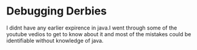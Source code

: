 # Debugging Derbies
I didnt have any earlier expirence in java.I went through some of the youtube vedios to get to know about it and most of the mistakes could be identifiable without knowledge of java.
